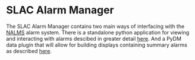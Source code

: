 # SLAC Alarm Manager

The SLAC Alarm Manager contains two main ways of interfacing with the [NALMS](https://slaclab.github.io/nalms/) alarm
system. There is a standalone python application for viewing and interacting with alarms descibed in greater
detail [here](app.md). And a PyDM data plugin that will allow for building displays containing
summary alarms as described [here](pydm.md).
